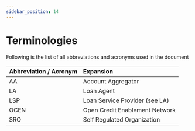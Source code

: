 ```yaml
---
sidebar_position: 14
---
```


# Terminologies

Following is the list of all abbreviations and acronyms used in the document

| Abbreviation / Acronym | Expansion                         |
| :---      | :-----                            |
| AA        | Account Aggregator                |
| LA        | Loan Agent                    |
| LSP       | Loan Service Provider (see LA)    |
| OCEN      | Open Credit Enablement Network    |
| SRO       | Self Regulated Organization       |
